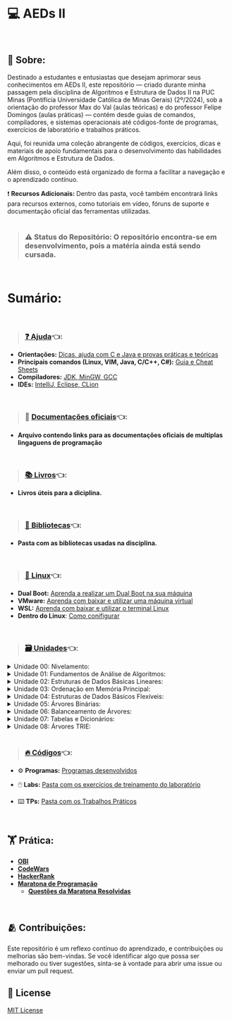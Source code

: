# 💻 AEDs II
<br>

## 🔸 Sobre:
Destinado a estudantes e entusiastas que desejam aprimorar seus conhecimentos em AEDs II, este repositório — criado durante minha passagem pela disciplina de Algoritmos e Estrutura de Dados II na PUC Minas (Pontifícia Universidade Católica de Minas Gerais) (2º/2024), sob a orientação do professor Max do Val (aulas teóricas) e do professor Felipe Domingos (aulas práticas) — contém desde guias de comandos, compiladores, e sistemas operacionais até códigos-fonte de programas, exercícios de laboratório e trabalhos práticos.<br>

Aqui, foi reunida uma coleção abrangente de códigos, exercícios, dicas e materiais de apoio fundamentais para o desenvolvimento das habilidades em Algoritmos e Estrutura de Dados.<br>

Além disso, o conteúdo está organizado de forma a facilitar a navegação e o aprendizado contínuo.<br>

❗ **Recursos Adicionais:** Dentro das pasta, você também encontrará links para recursos externos, como tutoriais em vídeo, fóruns de suporte e documentação oficial das ferramentas utilizadas.<br><br>

>### ⚠️ Status do Repositório: O repositório encontra-se em desenvolvimento, pois a matéria ainda está sendo cursada.
<br>

# Sumário:
<br>

>### [❓ Ajuda](ajuda)👈:
* **Orientações:** [Dicas, ajuda com C e Java e provas práticas e teóricas](ajuda/ajuda/README.md)
* **Principais comandos (Linux, VIM, Java, C/C++, C#):** [Guia e Cheat Sheets](ajuda/cheat-sheets)
* **Compiladores:** [JDK, MinGW, GCC](ajuda/compiladores)
* **IDEs:** [IntelliJ, Eclipse, CLion](ajuda/ides)
<br>

>### 📄 [Documentações oficiais](documentacoesOficiais)👈:
* **Arquivo contendo links para as documentações oficiais de multiplas lingaguens de programação**
<br>

>### [📚 Livros](bibliografia)👈:

* **Livros úteis para a diciplina.**
<br>

>### [📁 Bibliotecas](bibliotecasCode)👈:
* **Pasta com as bibliotecas usadas na disciplina.**
<br>

>### [🐧 Linux](linux)👈:
* **Dual Boot:** [Aprenda a realizar um Dual Boot na sua máquina](linux/DualBoot.md)
* **VMware:** [Aprenda com baixar e utilizar uma máquina virtual](linux/VMware.md)
* **WSL:** [Aprenda com baixar e utilizar o terminal Linux](linix/WSL.md)
* **Dentro do Linux**: [Como conifigurar](linux/inLinux)
<br>

>### [🗃️ Unidades](unidades)👈:

<details>
<summary>Unidade 00: Nivelamento:</summary>

[Unidade 00](unidades/unidade00-nivelamento)
- [GitHub](https://github.com/cestpassion/GitHub-Guied/tree/main)
- [Exercícios](unidades/unidade00-nivelamento/u00a-exercicios)
- [Roteiro Lab](unidades/unidade00-nivelamento/u00b-roteiroLab)
- [MyIO](unidades/unidade00-nivelamento/u00c-MyIO)
- [Redirecionamento](unidades/unidade00-nivelamento/u00d-redirecionamento)
- [Arquivo](unidades/unidade00-nivelamento/u00e-arquivo)
- [Introdução ao Java](unidades/unidade00-nivelamento/u00f-introducaoJava)
- [Conceitos Básicos de Recursividade](unidades/unidade00-nivelamento/u00g-conceitosBasicos-recursividade)
- [Conceitos Básicos de Ponteiro](unidades/unidade00-nivelamento/u00h-conceitosBasicos-ponteiro)
- [Conceitos Básicos de Formatação](unidades/unidade00-nivelamento/u00i-conceitosBasicos-formatacao)
- [Tratamento de Exceção](unidades/unidade00-nivelamento/u00j-tratamentoExcecao)
- [Introdução a POO](unidades/unidade00-nivelamento/u00k-poo)
- [Linguagem C para Programadores Java](unidades/unidade00-nivelamento/u00a-l-java)
- [Conceitos de CLASS PATH](unidades/unidade00-nivelamento/u00m-classPATH)
</details>
<details>
<summary>Unidade 01: Fundamentos de Análise de Algoritmos:</summary>

[Unidade 01](unidades/unidade01-fundamentos-de-analise-de-algoritmos)
- [Conceitos Básicos](unidades/unidade01-fundamentos-de-analise-de-algoritmos/u01a-conceitosBasicos)
- [Noções de Complexidade](unidades/unidade01-fundamentos-de-analise-de-algoritmos/u01a1-nocoesComplexidade)
- [Algoritmos de Pesquisa](unidades/unidade01-fundamentos-de-analise-de-algoritmos/u01a2-algoritmosPesquisa)
- [Ordenação Interna](unidades/unidade01-fundamentos-de-analise-de-algoritmos/u01a3-ordenacaoInterna)
- [Ordenação Interna: Seleção - Estrutura de Código](unidades/unidade01-fundamentos-de-analise-de-algoritmos/u01a3-ordenacaoInterna-selecao-estruturaCodigo)
- [Somatórios - Introdução](unidades/unidade01-fundamentos-de-analise-de-algoritmos/u01b1-somatorios-introducao)
- [Somatórios - Manipulção](unidades/unidade01-fundamentos-de-analise-de-algoritmos/u01b2-somatorios-manipulacao)
- [Somatórios - Métodos](unidades/unidade01-fundamentos-de-analise-de-algoritmos/u01b3-somatorios-metodos)
- [Somatórios - Gabarito](unidades/unidade01-fundamentos-de-analise-de-algoritmos/u01b4-somatorios-gabarito)
- [Fundamentos de Análise de Complexidade](unidades/unidade01-fundamentos-de-analise-de-algoritmos/u01c1-fundamentos-de-analise-de-complexidade)
- [Fundamentos de Análise de Complexidade](unidades/unidade01-fundamentos-de-analise-de-algoritmos/u01c2-fundamentos-de-analise-de-complexidade-gabarito)
</details>
<details>
<summary>Unidade 02: Estruturas de Dados Básicas Lineares:</summary>

[Unidade 02](unidades/unidade02-estruturas-de-dados-basicas-lineares)
- [Lista](unidades/unidade02-estruturas-de-dados-basicas-lineares/u02a-lista)
- [Pilha](unidades/unidade02-estruturas-de-dados-basicas-lineares/u02b-pilha)
- [Fila](unidades/unidade02-estruturas-de-dados-basicas-lineares/u02c-fila)
</details>
<details>
<summary>Unidade 03: Ordenação em Memória Principal:</summary>

[Unidade 03](unidades/unidade03-ordenacao-em-memoria-principal)
- [Ordenação Interna - Bolha](unidades/unidade03-ordenacao-em-memoria-principal/u02a-ordenacaoInterna-bolha)
- [Ordenação Interna - Inserção](unidades/unidade03-ordenacao-em-memoria-principal/u02b-ordenacaoInterna-insercao)
- [Ordenação Interna - Shellshort](unidades/unidade03-ordenacao-em-memoria-principal/u02c-ordenacaoInterna-shellsort)
- [Ordenação Interna - Quicksort](unidades/unidade03-ordenacao-em-memoria-principal/u02d-ordenacaoInterna-quicksort)
- [Ordenação Interna - Mergesort](unidades/unidade03-ordenacao-em-memoria-principal/u02e-ordenacaoInterna-mergesort)
- [Ordenação Interna - Heapsort](unidades/unidade03-ordenacao-em-memoria-principal/u02f-ordenacaoInterna-heapsort)
- [Ordenação Interna - Coutingsort](unidades/unidade03-ordenacao-em-memoria-principal/u02g-ordenacaoInterna-coutingsort)
- [Ordenação Interna - Radixsort](unidades/unidade03-ordenacao-em-memoria-principal/u02h-ordenacaoInterna-radixsort)
- [Ordenação Interna - Conclusão](unidades/unidade03-ordenacao-em-memoria-principal/u02i-ordenacaoInterna-conclusao)
- [Ordenação Parcial](unidades/unidade03-ordenacao-em-memoria-principal/u02j-ordenacaoParcial)
- [Ordenação Paralela](unidades/unidade03-ordenacao-em-memoria-principal/u02k-ordenacaoParalela)
</details>
<details>
<summary>Unidade 04: Estruturas de Dados Básicos Flexíveis:</summary>

[Unidade 04](unidades/unidade04-estrutura-de-dados-basicos-flexiveis)
- [aaaaa](unidades/unidade04-estrutura-de-dados-basicos-flexiveis/u04a-)
</details>
<details>
<summary>Unidade 05: Árvores Binárias:</summary>

[Unidade 05](unidades/unidade05-arvores-binarias)
- [aaaaa](unidades/unidade05-arvores-binarias/u05a-)
</details>
<details>
<summary>Unidade 06: Balanceamento de Árvores:</summary>

[Unidade 06](unidades/unidade06-balanceamento-de-arvores)
- [aaaaa](unidades/unidade06-balanceamento-de-arvores/u06a-)
</details>
<details>
<summary>Unidade 07: Tabelas e Dicionários:</summary>

[Unidade 07](unidades/unidade07-tabelas-e-dicionarios)
- [aaaaa](unidades/unidade047-tabelas-e-dicionarios/u07a-)
</details>
<details>
<summary>Unidade 08: Árvores TRIE:</summary>

[Unidade 08](unidades/unidade08-arvores-TRIE)
- [aaaaa](unidades/unidade08-arvores-TRIE/u08a-)
</details>
<br>

>### [🔥 Códigos](codigos)👈:

* ⚙️ **Programas:** [Programas desenvolvidos](codigos/programas)

* 🖱️ **Labs:** [Pasta com os exercícios de treinamento do laboratório](codigos/labs)

* ⌨️ **TPs:** [Pasta com os Trabalhos Práticos](codigos/tps)
<br>

## 🏋️ Prática:
* **[OBI](https://olimpiada.ic.unicamp.br/pratique/pu/)** </br>
* **[CodeWars](https://www.codewars.com/dashboard)** </br>
* **[HackerRank](https://www.hackerrank.com/dashboard)** </br>
* **[Maratona de Programação](https://maratona.sbc.org.br)**
  * **[Questões da Maratona Resolvidas](https://github.com/cestpassion/Maratona-de-Programacao)**
<br>

## 🫂 Contribuições:
Este repositório é um reflexo contínuo do aprendizado, e contribuições ou melhorias são bem-vindas. Se você identificar algo que possa ser melhorado ou tiver sugestões, sinta-se à vontade para abrir uma issue ou enviar um pull request.

## 🪪 License
[MIT License](LICENSE)
